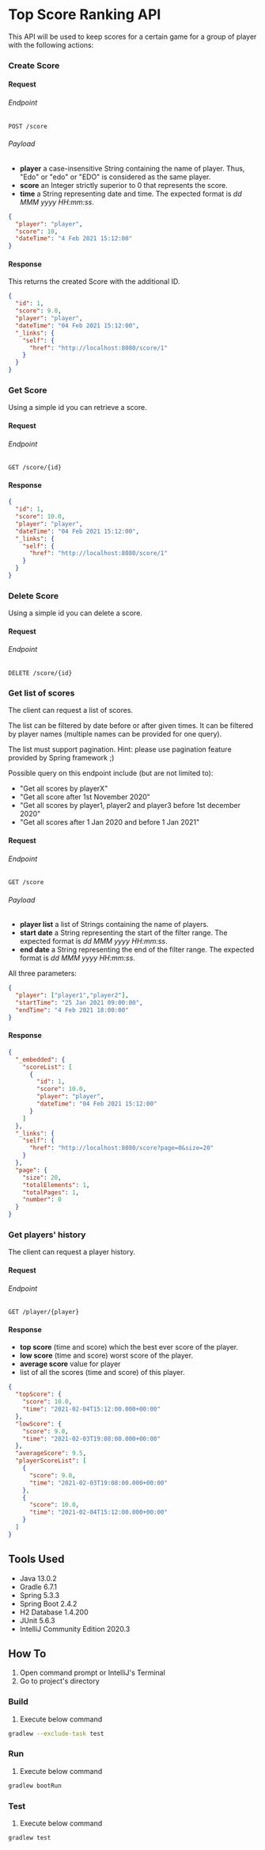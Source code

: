# Top Score Ranking API

This API will be used to keep scores for a certain game for a group of player with the following actions:

### Create Score

#### Request

###### Endpoint
```
POST /score
```

###### Payload

* **player** a case-insensitive String containing the name of player. Thus, "Edo" or "edo" or "EDO" is considered as the same player.
* **score** an Integer strictly superior to 0 that represents the score.
* **time** a String representing date and time. The expected format is _dd MMM yyyy HH:mm:ss_. 

```json
{
  "player": "player",
  "score": 10,
  "dateTime": "4 Feb 2021 15:12:00"
}
```

#### Response

This returns the created Score with the additional ID.

```json
{
  "id": 1,
  "score": 9.0,
  "player": "player",
  "dateTime": "04 Feb 2021 15:12:00",
  "_links": {
    "self": {
      "href": "http://localhost:8080/score/1"
    }
  }
}
```

### Get Score

Using a simple id you can retrieve a score.

#### Request

###### Endpoint
```
GET /score/{id}
```

#### Response
```json
{
  "id": 1,
  "score": 10.0,
  "player": "player",
  "dateTime": "04 Feb 2021 15:12:00",
  "_links": {
    "self": {
      "href": "http://localhost:8080/score/1"
    }
  }
}
```

### Delete Score

Using a simple id you can delete a score.

#### Request

###### Endpoint
```
DELETE /score/{id}
```

### Get list of scores

The client can request a list of scores.

The list can be filtered by date before or after given times. It can be filtered by player names (multiple names can be provided for one query).

The list must support pagination. Hint: please use pagination feature provided by Spring framework ;)

Possible query on this endpoint include (but are not limited to):

* "Get all scores by playerX"
* "Get all score after 1st November 2020"
* "Get all scores by player1, player2 and player3 before 1st december 2020"
* "Get all scores after 1 Jan 2020 and before 1 Jan 2021"

#### Request

###### Endpoint

```
GET /score
```

###### Payload

* **player list** a list of Strings containing the name of players.
* **start date** a String representing the start of the filter range. The expected format is _dd MMM yyyy HH:mm:ss_.
* **end date** a String representing the end of the filter range. The expected format is _dd MMM yyyy HH:mm:ss_.

All three parameters:
```json
{
  "player": ["player1","player2"],
  "startTime": "25 Jan 2021 09:00:00",
  "endTime": "4 Feb 2021 18:00:00"
}
```

#### Response

```json
{
  "_embedded": {
    "scoreList": [
      {
        "id": 1,
        "score": 10.0,
        "player": "player",
        "dateTime": "04 Feb 2021 15:12:00"
      }
    ]
  },
  "_links": {
    "self": {
      "href": "http://localhost:8080/score?page=0&size=20"
    }
  },
  "page": {
    "size": 20,
    "totalElements": 1,
    "totalPages": 1,
    "number": 0
  }
}
```

### Get players' history

The client can request a player history.

#### Request

###### Endpoint

```
GET /player/{player}
```

#### Response

* **top score** (time and score) which the best ever score of the player.
* **low score** (time and score) worst score of the player.
* **average score** value for player
* list of all the scores (time and score) of this player.

```json
{
  "topScore": {
    "score": 10.0,
    "time": "2021-02-04T15:12:00.000+00:00"
  },
  "lowScore": {
    "score": 9.0,
    "time": "2021-02-03T19:08:00.000+00:00"
  },
  "averageScore": 9.5,
  "playerScoreList": [
    {
      "score": 9.0,
      "time": "2021-02-03T19:08:00.000+00:00"
    },
    {
      "score": 10.0,
      "time": "2021-02-04T15:12:00.000+00:00"
    }
  ]
}
```

## Tools Used
* Java 13.0.2
* Gradle 6.7.1
* Spring 5.3.3
* Spring Boot 2.4.2
* H2 Database 1.4.200
* JUnit 5.6.3
* IntelliJ Community Edition 2020.3

## How To

1. Open command prompt or IntelliJ's Terminal
2. Go to project's directory

### Build
1. Execute below command
```bash
gradlew --exclude-task test
```

### Run
1. Execute below command
```bash
gradlew bootRun
```

### Test
1. Execute below command
```bash
gradlew test
```
